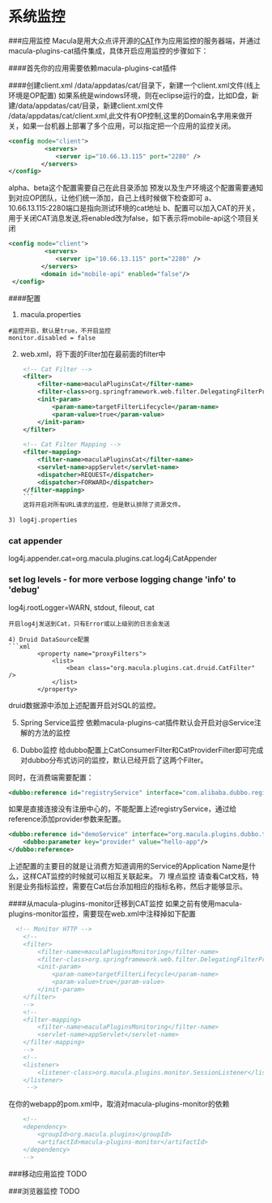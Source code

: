 # 系统监控

###应用监控
Macula是用大众点评开源的[CAT](https://github.com/dianping/cat)作为应用监控的服务器端，并通过macula-plugins-cat插件集成，具体开启应用监控的步骤如下：

####首先你的应用需要依赖macula-plugins-cat插件

####创建client.xml
/data/appdatas/cat/目录下，新建一个client.xml文件(线上环境是OP配置)
如果系统是windows环境，则在eclipse运行的盘，比如D盘，新建/data/appdatas/cat/目录，新建client.xml文件
/data/appdatas/cat/client.xml,此文件有OP控制,这里的Domain名字用来做开关，如果一台机器上部署了多个应用，可以指定把一个应用的监控关闭。

```xml
<config mode="client">
          <servers>
             <server ip="10.66.13.115" port="2280" />
         </servers>
</config>
```
 alpha、beta这个配置需要自己在此目录添加
预发以及生产环境这个配置需要通知到对应OP团队，让他们统一添加，自己上线时候做下检查即可
a、10.66.13.115:2280端口是指向测试环境的cat地址
b、配置可以加入CAT的开关，用于关闭CAT消息发送,将enabled改为false，如下表示将mobile-api这个项目关闭

```xml
<config mode="client">
          <servers>
             <server ip="10.66.13.115" port="2280" />
         </servers>
         <domain id="mobile-api" enabled="false"/>
 </config>
 ```
      
####配置
1) macula.properties
```
#监控开启，默认是true，不开启监控
monitor.disabled = false
```
2) web.xml，将下面的Filter加在最前面的filter中
```xml
	<!-- Cat Filter -->
	<filter>
		<filter-name>maculaPluginsCat</filter-name>
		<filter-class>org.springframework.web.filter.DelegatingFilterProxy</filter-class>
		<init-param>
			<param-name>targetFilterLifecycle</param-name>
			<param-value>true</param-value>
		</init-param>
	</filter>
    
    <!-- Cat Filter Mapping -->
	<filter-mapping>
		<filter-name>maculaPluginsCat</filter-name>
		<servlet-name>appServlet</servlet-name>
		<dispatcher>REQUEST</dispatcher>
		<dispatcher>FORWARD</dispatcher>
	</filter-mapping>
    ```
    这将开启对所有URL请求的监控，但是默认排除了资源文件。
    
3) log4j.properties
```
### cat appender ###
log4j.appender.cat=org.macula.plugins.cat.log4j.CatAppender

### set log levels - for more verbose logging change 'info' to 'debug' ###
log4j.rootLogger=WARN, stdout, fileout, cat
```
开启log4j发送到Cat，只有Error或以上级别的日志会发送

4) Druid DataSource配置
```xml
		<property name="proxyFilters">
			<list>
				<bean class="org.macula.plugins.cat.druid.CatFilter" />
			</list>
		</property>
```
druid数据源中添加上述配置开启对SQL的监控。

5) Spring Service监控
依赖macula-plugins-cat插件默认会开启对@Service注解的方法的监控

6) Dubbo监控
给dubbo配置上CatConsumerFilter和CatProviderFilter即可完成对dubbo分布式访问的监控，默认已经开启了这两个Filter。

同时，在消费端需要配置：
```xml
<dubbo:reference id="registryService" interface="com.alibaba.dubbo.registry.RegistryService" check="false" />
```
如果是直接连接没有注册中心的，不能配置上述registryService，通过给reference添加provider参数来配置。
```xml
<dubbo:reference id="demoService" interface="org.macula.plugins.dubbo.test.api.DemoService" >
	<dubbo:parameter key="provider" value="hello-app"/>
</dubbo:reference>
```
上述配置的主要目的就是让消费方知道调用的Service的Application Name是什么，这样CAT监控的时候就可以相互关联起来。
7) 埋点监控
请查看Cat文档，特别是业务指标监控，需要在Cat后台添加相应的指标名称，然后才能够显示。

####从macula-plugins-monitor迁移到CAT监控
如果之前有使用macula-plugins-monitor监控，需要现在web.xml中注释掉如下配置
```xml
  <!-- Monitor HTTP -->
	<!-- 
	<filter>
		<filter-name>maculaPluginsMonitoring</filter-name>
		<filter-class>org.springframework.web.filter.DelegatingFilterProxy</filter-class>
		<init-param>
			<param-name>targetFilterLifecycle</param-name>
			<param-value>true</param-value>
		</init-param>
	</filter>
	-->
 	<!--
	<filter-mapping>
		<filter-name>maculaPluginsMonitoring</filter-name>
		<servlet-name>appServlet</servlet-name>
	</filter-mapping>
	-->
	<!-- 
	<listener>
		<listener-class>org.macula.plugins.monitor.SessionListener</listener-class>
	</listener>
	 -->    
```

在你的webapp的pom.xml中，取消对macula-plugins-monitor的依赖
```xml
    <!-- 
    <dependency>
        <groupId>org.macula.plugins</groupId>
        <artifactId>macula-plugins-monitor</artifactId>
    </dependency>
    -->
```
###移动应用监控
TODO

###浏览器监控
TODO
